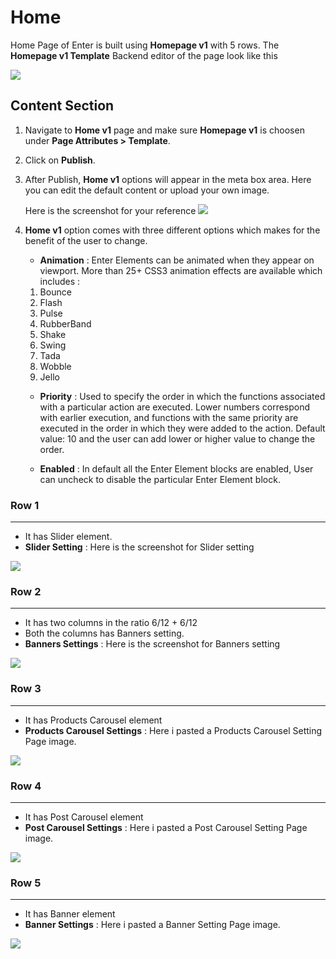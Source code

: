 # Home

Home Page of Enter is built using **Homepage v1** with 5 rows. The **Homepage v1 Template** Backend editor of the page look like this

![](http://transvelo.github.io/docs/enter/images/home-v1-setting.png)

## Content Section

1. Navigate to **Home v1** page and make sure **Homepage v1** is choosen under **Page Attributes > Template**.
2. Click on **Publish**.
3. After Publish, **Home v1** options will appear in the meta box area. Here you can edit the default content or upload your own image.

    Here is the screenshot for your reference
    ![](http://transvelo.github.io/docs/enter/images/home-v1-option.png)

4. **Home v1** option comes with three different options which makes for the benefit of the user to change.
    * **Animation** : Enter Elements can be animated when they appear on viewport. More than 25+ CSS3 animation effects are available which includes :

    1. Bounce
    2. Flash
    3. Pulse
    4. RubberBand
    5. Shake
    6. Swing
    7. Tada
    8. Wobble
    9. Jello

    * **Priority** : Used to specify the order in which the functions associated with a particular action are executed. Lower numbers correspond with earlier execution, and functions with the same priority are executed in the order in which they were added to the action. Default value: 10 and the user can add lower or higher value to change the order.

    * **Enabled** : In default all the Enter Element blocks are enabled, User can uncheck to disable the particular Enter Element block.

### Row 1
---
* It has Slider element.
* **Slider Setting** : Here is the screenshot for Slider setting

![](http://transvelo.github.io/docs/enter/images/home-v1-slider-setting.png)

### Row 2
---
* It has two columns in the ratio 6/12 + 6/12
* Both the columns has Banners setting.
* **Banners Settings** : Here is the screenshot for Banners setting

![](http://transvelo.github.io/docs/enter/images/home-v1-banners-setting.png)


### Row 3
---
* It has Products Carousel element
* **Products Carousel Settings** : Here i pasted a Products Carousel Setting Page image.

![](http://transvelo.github.io/docs/enter/images/home1-products-carousel-setting.png)

### Row 4
---
* It has Post Carousel element
* **Post Carousel Settings** : Here i pasted a Post Carousel Setting Page image.

![](http://transvelo.github.io/docs/enter/images/home1-post-carousel-setting.png)

### Row 5
---
* It has Banner element
* **Banner Settings** : Here i pasted a Banner Setting Page image.

![](http://transvelo.github.io/docs/enter/images/home1-banner-setting.png)

